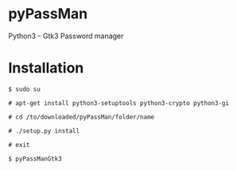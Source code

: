 pyPassMan
=========

Python3 - Gtk3 Password manager

Installation
========
`$ sudo su`

`# apt-get install python3-setuptools python3-crypto python3-gi`

`# cd /to/downloaded/pyPassMan/folder/name`

`# ./setup.py install`

`# exit`

`$ pyPassManGtk3`
